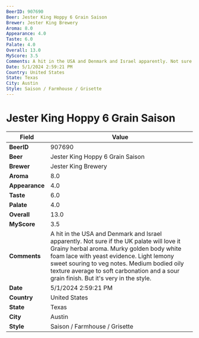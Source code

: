 ```yaml
---
BeerID: 907690
Beer: Jester King Hoppy 6 Grain Saison
Brewer: Jester King Brewery
Aroma: 8.0
Appearance: 4.0
Taste: 6.0
Palate: 4.0
Overall: 13.0
MyScore: 3.5
Comments: A hit in the USA and Denmark and Israel apparently. Not sure if the UK palate will love it Grainy herbal aroma. Murky golden body white foam lace with yeast evidence.  Light lemony sweet souring to veg notes. Medium bodied oily texture average to soft carbonation and a sour grain finish. But it's very in the style.
Date: 5/1/2024 2:59:21 PM
Country: United States
State: Texas
City: Austin
Style: Saison / Farmhouse / Grisette
---
```


# Jester King Hoppy 6 Grain Saison

| Field         | Value |
|---------------|-------|
| **BeerID** | 907690 |
| **Beer** | Jester King Hoppy 6 Grain Saison |
| **Brewer** | Jester King Brewery |
| **Aroma** | 8.0 |
| **Appearance** | 4.0 |
| **Taste** | 6.0 |
| **Palate** | 4.0 |
| **Overall** | 13.0 |
| **MyScore** | 3.5 |
| **Comments** | A hit in the USA and Denmark and Israel apparently. Not sure if the UK palate will love it Grainy herbal aroma. Murky golden body white foam lace with yeast evidence.  Light lemony sweet souring to veg notes. Medium bodied oily texture average to soft carbonation and a sour grain finish. But it's very in the style. |
| **Date** | 5/1/2024 2:59:21 PM |
| **Country** | United States |
| **State** | Texas |
| **City** | Austin |
| **Style** | Saison / Farmhouse / Grisette |
